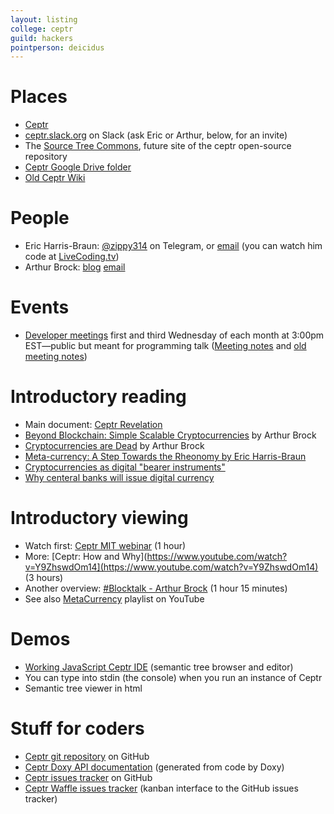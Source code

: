 ```yaml
---
layout: listing
college: ceptr
guild: hackers
pointperson: deicidus
---
```

# Places
* [Ceptr](http://ceptr.org)
* [ceptr.slack.org](slack://ceptr.slack.org) on Slack (ask Eric or Arthur, below, for an invite)
* The [Source Tree Commons](http://sourcetreecommons.org/), future site of the ceptr open-source repository
* [Ceptr Google Drive folder](https://drive.google.com/drive/u/0/folders/0B1TJCMMO_OtyZmNiMzhiYWItOWJjYS00NjM2LWE3MTUtZmYzZTM2ZmMxYzhh)
* [Old Ceptr Wiki](http://ceptr.wagn.org/)

# People
* Eric Harris-Braun: [@zippy314](http://telegram.me/zippy314) on Telegram, or [email](eric@harris-braun.com) (you can watch him code at [LiveCoding.tv](https://www.livecoding.tv/zippy/))
* Arthur Brock: [blog](http://www.artbrock.com/blog) [email](artbrock@geekgene.com)

# Events
* [Developer meetings](http://ceptr.org/live-dev-chat/) first and third Wednesday of each month at 3:00pm EST—public but meant for programming talk ([Meeting notes](https://metacurrency.hackpad.com/NEW-MetaCurrency-Meeting-Notes-fDxEmijU9uV?eid=946eTubM9LqA47uSoIR8A5&invitingId=492933&token=hSY3CjARBhExW3xRDD9t&email=anders.aamodt%40gmail.com) and [old meeting notes](https://metacurrency.hackpad.com/M26hVzPpK5B?token=undefined#))

# Introductory reading
* Main document: [Ceptr Revelation](https://docs.google.com/document/d/1Line362Wm0zMOZcEZMqPYfHqNS4XIVyVsP7SS_4jE2o/edit#heading=h.ee3qi5eixr98)
* [Beyond Blockchain: Simple Scalable Cryptocurrencies](https://medium.com/metacurrency-project/beyond-blockchain-simple-scalable-cryptocurrencies-1eb7aebac6ae#.q7tqxi61o) by Arthur Brock
* [Cryptocurrencies are Dead](https://medium.com/metacurrency-project/cryptocurrencies-are-dead-d4223154d783#.gj915zibo) by Arthur Brock
* [Meta-currency: A Step Towards the Rheonomy by Eric Harris-Braun](https://blogs.harvard.edu/lawlab/2009/07/01/meta-currency-a-step-towards-the-rheonomy-by-eric-harris-braun/)
* [Cryptocurrencies as digital "bearer instruments"](https://medium.com/@artbrock/cryptocurrencies-as-digital-bearer-instruments-fa6ec01ee4fc#.lvygt25fl)
* [Why centeral banks will issue digital currency](https://medium.com/chain-inc/why-central-banks-will-issue-digital-currency-5fd9c1d3d8a2#.4yvu0cbwb)


# Introductory viewing
* Watch first: [Ceptr MIT webinar](http://ceptr.org/2015/09/24/mitkit-ceptr-webinar/) (1 hour)
* More: [Ceptr: How and Why](https://www.youtube.com/watch?v=Y9ZhswdOm14](https://www.youtube.com/watch?v=Y9ZhswdOm14) (3 hours)
* Another overview: [#Blocktalk - Arthur Brock](https://www.youtube.com/watch?v=2ppk_mJxckg&app=desktop) (1 hour 15 minutes)
* See also [MetaCurrency](https://www.youtube.com/playlist?list=PLF35F5FA98C7DBB65) playlist on YouTube

# Demos
- [Working JavaScript Ceptr IDE](http://zippy.github.io/ceptr/dev/te.html) (semantic tree browser and editor)
- You can type into stdin (the console) when you run an instance of Ceptr
- Semantic tree viewer in html

# Stuff for coders
* [Ceptr git repository](https://github.com/zippy/ceptr) on GitHub
* [Ceptr Doxy API documentation](http://zippy.github.io/ceptr/) (generated from code by Doxy)
* [Ceptr issues tracker](https://github.com/zippy/ceptr/issues) on GitHub
* [Ceptr Waffle issues tracker](https://waffle.io/zippy/ceptr) (kanban interface to the GitHub issues tracker)
